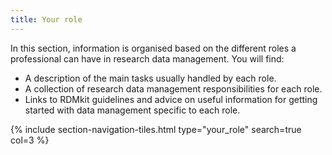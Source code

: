 ```yaml
---
title: Your role
---
```


In this section, information is organised based on the different roles a professional can have in research data management. You will find:
- A description of the main tasks usually handled by each role.
- A collection of research data management responsibilities for each role.
- Links to RDMkit guidelines and advice on useful information for getting started with data management specific to each role.




{% include section-navigation-tiles.html type="your_role" search=true col=3 %}
